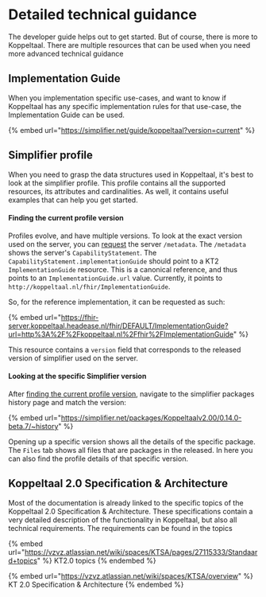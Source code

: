 # Detailed technical guidance

The developer guide helps out to get started. But of course, there is more to Koppeltaal. There are multiple resources that can be used when you need more advanced technical guidance

## Implementation Guide

When you implementation specific use-cases, and want to know if Koppeltaal has any specific implementation rules for that use-case, the Implementation Guide can be used.

{% embed url="https://simplifier.net/guide/koppeltaal?version=current" %}

## Simplifier profile

When you need to grasp the data structures used in Koppeltaal, it's best to look at the simplifier profile. This profile contains all the supported resources, its attributes and cardinalities. As well, it contains useful examples that can help you get started.&#x20;

#### Finding the current profile version

Profiles evolve, and have multiple versions. To look at the exact version used on the server, you can [request](koppeltaal-server-metadata-opvragen.md) the server `/metadata`. The `/metadata` shows the server's `CapabilityStatement`. The `CapabilityStatement.implementationGuide` should point to a KT2 `ImplementationGuide` resource. This is a canonical reference, and thus points to an `ImplementationGuide.url` value. Currently, it points to `http://koppeltaal.nl/fhir/ImplementationGuide`.&#x20;

So, for the reference implementation, it can be requested as such:

{% embed url="https://fhir-server.koppeltaal.headease.nl/fhir/DEFAULT/ImplementationGuide?url=http%3A%2F%2Fkoppeltaal.nl%2Ffhir%2FImplementationGuide" %}

This resource contains a `version` field that corresponds to the released version of simplifier used on the server.

#### Looking at the specific Simplifier version

After [finding the current profile version](detailed-technical-guidance.md#finding-the-current-profile-version), navigate to the simplifier packages history page and match the version:

{% embed url="https://simplifier.net/packages/Koppeltaalv2.00/0.14.0-beta.7/~history" %}

Opening up a specific version shows all the details of the specific package. The `Files` tab shows all files that are packages in the released. In here you can also find the profile details of that specific version.

## Koppeltaal 2.0 Specification & Architecture

Most of the documentation is already linked to the specific topics of the Koppeltaal 2.0 Specification & Architecture. These specifications contain a very detailed description of the functionality in Koppeltaal, but also all technical requirements. The requirements can be found in the topics

{% embed url="https://vzvz.atlassian.net/wiki/spaces/KTSA/pages/27115333/Standaard+topics" %}
KT2.0 topics
{% endembed %}

{% embed url="https://vzvz.atlassian.net/wiki/spaces/KTSA/overview" %}
KT 2.0 Specification & Architecture
{% endembed %}
